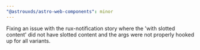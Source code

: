 ```yaml
---
"@astrouxds/astro-web-components": minor
---
```


Fixing an issue with the rux-notification story where the 'with slotted content' did not have slotted content and the args were not properly hooked up for all variants.
